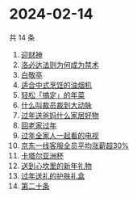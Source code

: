 # 2024-02-14

共 14 条

<!-- BEGIN -->
<!-- 最后更新时间 Wed Feb 14 2024 19:06:51 GMT+0800 (China Standard Time) -->

1. [迎财神](https://www.zhihu.com/search?q=%E8%BF%8E%E8%B4%A2%E7%A5%9E)
1. [洛必达法则为何成为禁术](https://www.zhihu.com/search?q=%E6%B4%9B%E5%BF%85%E8%BE%BE%E6%B3%95%E5%88%99%E4%B8%BA%E4%BD%95%E6%88%90%E4%B8%BA%E7%A6%81%E6%9C%AF)
1. [白敬亭](https://www.zhihu.com/search?q=%E7%99%BD%E6%95%AC%E4%BA%AD)
1. [适合中式烹饪的油烟机](https://www.zhihu.com/search?q=%E9%80%82%E5%90%88%E4%B8%AD%E5%BC%8F%E7%83%B9%E9%A5%AA%E7%9A%84%E6%B2%B9%E7%83%9F%E6%9C%BA)
1. [轻松「搞定」的年菜](https://www.zhihu.com/search?q=%E8%BD%BB%E6%9D%BE%E3%80%8C%E6%90%9E%E5%AE%9A%E3%80%8D%E7%9A%84%E5%B9%B4%E8%8F%9C)
1. [什么叫裁员裁到大动脉](https://www.zhihu.com/search?q=%E4%BB%80%E4%B9%88%E5%8F%AB%E8%A3%81%E5%91%98%E8%A3%81%E5%88%B0%E5%A4%A7%E5%8A%A8%E8%84%89)
1. [过年送爸妈什么家居好物](https://www.zhihu.com/search?q=%E8%BF%87%E5%B9%B4%E9%80%81%E7%88%B8%E5%A6%88%E4%BB%80%E4%B9%88%E5%AE%B6%E5%B1%85%E5%A5%BD%E7%89%A9)
1. [回老家过年](https://www.zhihu.com/search?q=%E5%9B%9E%E8%80%81%E5%AE%B6%E8%BF%87%E5%B9%B4)
1. [过年全家人一起看的电视](https://www.zhihu.com/search?q=%E8%BF%87%E5%B9%B4%E5%85%A8%E5%AE%B6%E4%BA%BA%E4%B8%80%E8%B5%B7%E7%9C%8B%E7%9A%84%E7%94%B5%E8%A7%86)
1. [京东一线客服全员平均涨薪超30%](https://www.zhihu.com/search?q=%E4%BA%AC%E4%B8%9C%E4%B8%80%E7%BA%BF%E5%AE%A2%E6%9C%8D%E5%85%A8%E5%91%98%E5%B9%B3%E5%9D%87%E6%B6%A8%E8%96%AA%E8%B6%8530%25)
1. [卡塔尔亚洲杯](https://www.zhihu.com/search?q=%E5%8D%A1%E5%A1%94%E5%B0%94%E4%BA%9A%E6%B4%B2%E6%9D%AF)
1. [送到心坎里的新年礼物](https://www.zhihu.com/search?q=%E9%80%81%E5%88%B0%E5%BF%83%E5%9D%8E%E9%87%8C%E7%9A%84%E6%96%B0%E5%B9%B4%E7%A4%BC%E7%89%A9)
1. [过年送礼的护肤礼盒](https://www.zhihu.com/search?q=%E8%BF%87%E5%B9%B4%E9%80%81%E7%A4%BC%E7%9A%84%E6%8A%A4%E8%82%A4%E7%A4%BC%E7%9B%92)
1. [第二十条](https://www.zhihu.com/search?q=%E7%AC%AC%E4%BA%8C%E5%8D%81%E6%9D%A1)

<!-- END -->
